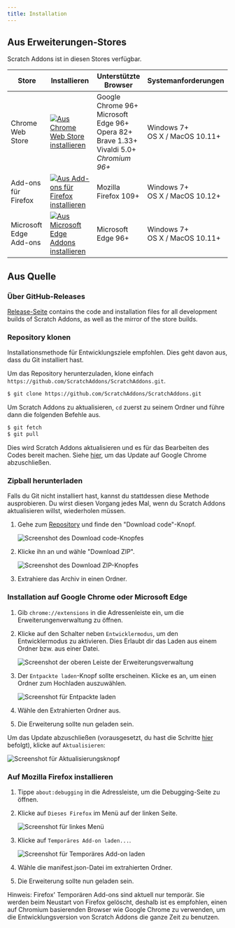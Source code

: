 ```yaml
---
title: Installation
---
```


## Aus Erweiterungen-Stores

Scratch Addons ist in diesen Stores verfügbar.

| Store | Installieren | Unterstützte Browser | Systemanforderungen |
| - | - | - | - |
| Chrome Web Store | [![Aus Chrome Web Store installieren](https://img.shields.io/chrome-web-store/v/fbeffbjdlemaoicjdapfpikkikjoneco?style=flat-square&logo=google-chrome&logoColor=white&label=install&color=4285F4)](https://chrome.google.com/webstore/detail/fbeffbjdlemaoicjdapfpikkikjoneco) | Google Chrome 96+<br />Microsoft Edge 96+<br />Opera 82+<br />Brave 1.33+<br />Vivaldi 5.0+<br />*Chromium 96+* | Windows 7+<br />OS X / MacOS 10.11+
| Add-ons für Firefox | [![Aus Add-ons für Firefox installieren](https://img.shields.io/amo/v/scratch-messaging-extension?style=flat-square&logo=firefox-browser&logoColor=white&label=install&color=FF7139)](https://addons.mozilla.org/firefox/addon/scratch-messaging-extension/) | Mozilla Firefox 109+ | Windows 7+<br />OS X / MacOS 10.12+
| Microsoft Edge Add-ons | [![Aus Microsoft Edge Addons installieren](https://img.shields.io/badge/dynamic/json?style=flat-square&logo=microsoftedge&logoColor=white&label=install&color=0078D7&prefix=v&query=%24.version&url=https%3A%2F%2Fmicrosoftedge.microsoft.com%2Faddons%2Fgetproductdetailsbycrxid%2Filiepgjnemckemgnledoipfiilhajdjj)](https://microsoftedge.microsoft.com/addons/detail/iliepgjnemckemgnledoipfiilhajdjj) | Microsoft Edge 96+ | Windows 7+<br />OS X / MacOS 10.11+

## Aus Quelle

### Über GitHub-Releases

[Release-Seite](https://github.com/ScratchAddons/ScratchAddons/releases) contains the code and installation files for all development builds of Scratch Addons, as well as the mirror of the store builds.

### Repository klonen

Installationsmethode für Entwicklungsziele empfohlen. Dies geht davon aus, dass du Git installiert hast.

Um das Repository herunterzuladen, klone einfach  `https://github.com/ScratchAddons/ScratchAddons.git`.

```sh
$ git clone https://github.com/ScratchAddons/ScratchAddons.git
```
Um Scratch Addons zu aktualisieren, `cd` zuerst zu seinem Ordner und führe dann die folgenden Befehle aus.

```sh
$ git fetch
$ git pull
```

Dies wird Scratch Addons aktualisieren und es für das Bearbeiten des Codes bereit machen. Siehe [hier](#install-on-google-chrome), um das Update auf Google Chrome abzuschließen.


### Zipball herunterladen

Falls du Git nicht installiert hast, kannst du stattdessen diese Methode ausprobieren. Du wirst diesen Vorgang jedes Mal, wenn du Scratch Addons aktualisieren willst, wiederholen müssen.

1. Gehe zum [Repository](https://github.com/ScratchAddons/ScratchAddons) und finde den  "Download code"-Knopf.

   ![Screenshot des Download code-Knopfes](/assets/img/docs/download-code-button.png)

2. Klicke ihn an und wähle "Download ZIP".

   ![Screenshot des Download ZIP-Knopfes](/assets/img/docs/download-zipball-button.png)

3. Extrahiere das Archiv in einen Ordner.

### Installation auf Google Chrome oder Microsoft Edge

1. Gib `chrome://extensions` in die Adressenleiste ein, um die Erweiterungenverwaltung zu öffnen.

2. Klicke auf den Schalter neben `Entwicklermodus`, um den Entwicklermodus zu aktivieren. Dies Erlaubt dir das Laden aus einem Ordner bzw. aus einer Datei.

   ![Screenshot der oberen Leiste der Erweiterungsverwaltung](/assets/img/docs/developer-mode-toggle.png)

3. Der `Entpackte laden`-Knopf sollte erscheinen. Klicke es an, um einen Ordner zum Hochladen auszuwählen.

   ![Screenshot für Entpackte laden](/assets/img/docs/load-unpacked-button.png)

4. Wähle den Extrahierten Ordner aus.
5. Die Erweiterung sollte nun geladen sein.

Um das Update abzuschließen (vorausgesetzt, du hast die Schritte [hier](#cloning-the-repository) befolgt), klicke auf `Aktualisieren`:

![Screenshot für Aktualisierungsknopf](/assets/img/docs/update-button.png)


### Auf Mozilla Firefox installieren

1. Tippe `about:debugging` in die Adressleiste, um die Debugging-Seite zu öffnen.

2. Klicke auf `Dieses Firefox` im Menü auf der linken Seite.

   ![Screenshot für linkes Menü](/assets/img/docs/left-hand-menu.png)

4. Klicke auf `Temporäres Add-on laden...`.

   ![Screenshot für Temporäres Add-on laden](/assets/img/docs/load-addon.png)

6. Wähle die manifest.json-Datei im extrahierten Ordner.
7. Die Erweiterung sollte nun geladen sein.

Hinweis: Firefox' Temporären Add-ons sind aktuell nur temporär. Sie werden beim Neustart von Firefox gelöscht, deshalb ist es empfohlen, einen auf Chromium basierenden Browser wie Google Chrome zu verwenden, um die Entwicklungsversion von Scratch Addons die ganze Zeit zu benutzen.

